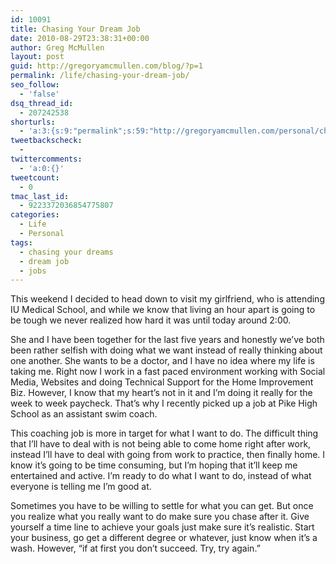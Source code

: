 ```yaml
---
id: 10091
title: Chasing Your Dream Job
date: 2010-08-29T23:38:31+00:00
author: Greg McMullen
layout: post
guid: http://gregoryamcmullen.com/blog/?p=1
permalink: /life/chasing-your-dream-job/
seo_follow:
  - 'false'
dsq_thread_id:
  - 207242538
shorturls:
  - 'a:3:{s:9:"permalink";s:59:"http://gregoryamcmullen.com/personal/chasing-your-dream-job";s:7:"tinyurl";s:26:"http://tinyurl.com/4y3f72p";s:4:"isgd";s:19:"http://is.gd/nSZkdB";}'
tweetbackscheck:
  - 
twittercomments:
  - 'a:0:{}'
tweetcount:
  - 0
tmac_last_id:
  - 9223372036854775807
categories:
  - Life
  - Personal
tags:
  - chasing your dreams
  - dream job
  - jobs
---
```

This weekend I decided to head down to visit my girlfriend, who is attending IU Medical School, and while we know that living an hour apart is going to be tough we never realized how hard it was until today around 2:00.

She and I have been together for the last five years and honestly we&#8217;ve both been rather selfish with doing what we want instead of really thinking about one another. She wants to be a doctor, and I have no idea where my life is taking me. Right now I work in a fast paced environment working with Social Media, Websites and doing Technical Support for the Home Improvement Biz. However, I know that my heart&#8217;s not in it and I&#8217;m doing it really for the week to week paycheck. That&#8217;s why I recently picked up a job at Pike High School as an assistant swim coach.

This coaching job is more in target for what I want to do. The difficult thing that I&#8217;ll have to deal with is not being able to come home right after work, instead I&#8217;ll have to deal with going from work to practice, then finally home. I know it&#8217;s going to be time consuming, but I&#8217;m hoping that it&#8217;ll keep me entertained and active. I&#8217;m ready to do what I want to do, instead of what everyone is telling me I&#8217;m good at.

Sometimes you have to be willing to settle for what you can get. But once you realize what you really want to do make sure you chase after it. Give yourself a time line to achieve your goals just make sure it&#8217;s realistic. Start your business, go get a different degree or whatever, just know when it&#8217;s a wash. However, &#8220;if at first you don&#8217;t succeed. Try, try again.&#8221;